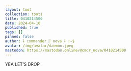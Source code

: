 ```yaml
---
layout: toot
collection: toots
title: 0410214500
date: 2024-04-10
published: true
tags: []
pinned: false
author: ⸸ commander ░ nova ⸸ :~$
avatar: /img/avatar/daemon.jpeg
mastodon: https://mastodon.online/@cmdr_nova/0410214500
---
```


YEA LET'S DROP
